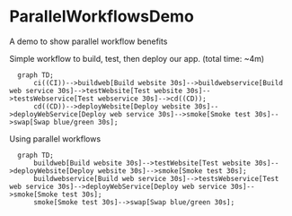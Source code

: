 # ParallelWorkflowsDemo
A demo to show parallel workflow benefits

Simple workflow to build, test, then deploy our app. (total time: ~4m)
```mermaid
  graph TD;
      ci((CI))-->buildweb[Build website 30s]-->buildwebservice[Build web service 30s]-->testWebsite[Test website 30s]-->testsWebservice[Test webservice 30s]-->cd((CD));
      cd((CD))-->deployWebsite[Deploy website 30s]-->deployWebService[Deploy web service 30s]-->smoke[Smoke test 30s]-->swap[Swap blue/green 30s];
```

Using parallel workflows
```mermaid
  graph TD;
      buildweb[Build website 30s]-->testWebsite[Test website 30s]-->deployWebsite[Deploy website 30s]-->smoke[Smoke test 30s];
      buildwebservice[Build web service 30s]-->testsWebservice[Test web service 30s]-->deployWebService[Deploy web service 30s]-->smoke[Smoke test 30s];
      smoke[Smoke test 30s]-->swap[Swap blue/green 30s];
```
